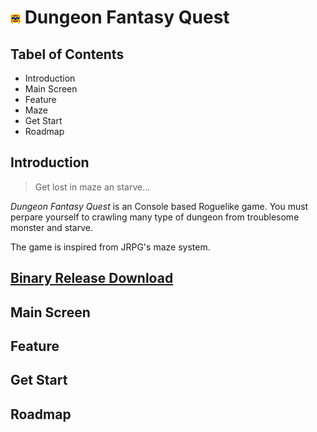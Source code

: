 # ![Logo](/DFQ_Logo.png) Dungeon Fantasy Quest

## Tabel of Contents
 * Introduction
 * Main Screen
 * Feature
 * Maze
 * Get Start
 * Roadmap
 
## Introduction
>Get lost in maze an starve...

*Dungeon Fantasy Quest* is an Console based Roguelike game. You must perpare yourself to crawling many type of dungeon from troublesome monster and starve.

The game is inspired from JRPG's maze system.

## [Binary Release Download]()

## Main Screen

## Feature

## Get Start

## Roadmap

